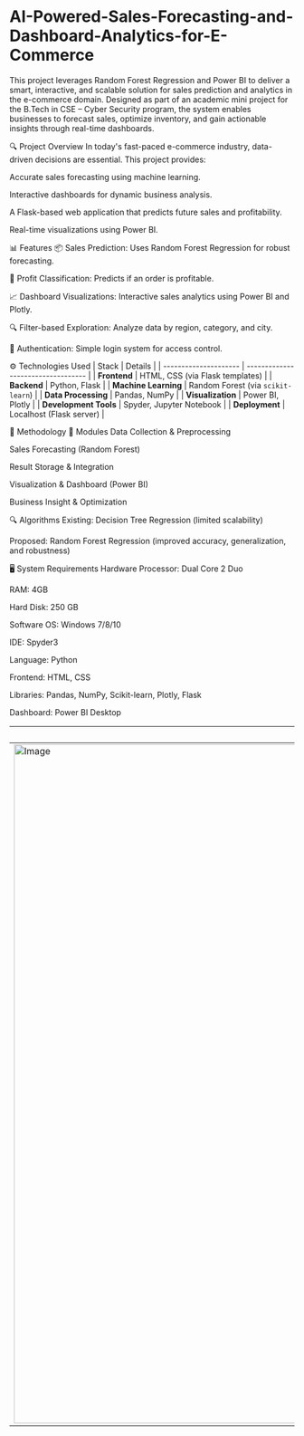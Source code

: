 # AI-Powered-Sales-Forecasting-and-Dashboard-Analytics-for-E-Commerce
This project leverages Random Forest Regression and Power BI to deliver a smart, interactive, and scalable solution for sales prediction and analytics in the e-commerce domain. Designed as part of an academic mini project for the B.Tech in CSE – Cyber Security program, the system enables businesses to forecast sales, optimize inventory, and gain actionable insights through real-time dashboards.

🔍 Project Overview
In today's fast-paced e-commerce industry, data-driven decisions are essential. This project provides:

Accurate sales forecasting using machine learning.

Interactive dashboards for dynamic business analysis.

A Flask-based web application that predicts future sales and profitability.

Real-time visualizations using Power BI.

📊 Features
📦 Sales Prediction: Uses Random Forest Regression for robust forecasting.

🔄 Profit Classification: Predicts if an order is profitable.

📈 Dashboard Visualizations: Interactive sales analytics using Power BI and Plotly.

🔍 Filter-based Exploration: Analyze data by region, category, and city.

🔐 Authentication: Simple login system for access control.

⚙️ Technologies Used
| Stack                 | Details                            |
| --------------------- | ---------------------------------- |
| **Frontend**          | HTML, CSS (via Flask templates)    |
| **Backend**           | Python, Flask                      |
| **Machine Learning**  | Random Forest (via `scikit-learn`) |
| **Data Processing**   | Pandas, NumPy                      |
| **Visualization**     | Power BI, Plotly                   |
| **Development Tools** | Spyder, Jupyter Notebook           |
| **Deployment**        | Localhost (Flask server)           |

🧠 Methodology
🧩 Modules
Data Collection & Preprocessing

Sales Forecasting (Random Forest)

Result Storage & Integration

Visualization & Dashboard (Power BI)

Business Insight & Optimization

🔍 Algorithms
Existing: Decision Tree Regression (limited scalability)

Proposed: Random Forest Regression (improved accuracy, generalization, and robustness)

🖥️ System Requirements
Hardware
Processor: Dual Core 2 Duo

RAM: 4GB

Hard Disk: 250 GB

Software
OS: Windows 7/8/10

IDE: Spyder3

Language: Python

Frontend: HTML, CSS

Libraries: Pandas, NumPy, Scikit-learn, Plotly, Flask

Dashboard: Power BI Desktop

| Login Page                 | Prediction Page                   | Sales Dashboard                    |
| -------------------------- | --------------------------------- | ---------------------------------- |
| <img width="1920" height="1200" alt="Image" src="https://github.com/user-attachments/assets/9291d393-d8f4-491a-89d5-7990e7f70fd9" /> | <img width="1920" height="1200" alt="Image" src="https://github.com/user-attachments/assets/a816f0a1-53f4-49d4-bf9b-ccbe83579155" /> | <img width="1920" height="1200" alt="Image" src="https://github.com/user-attachments/assets/979ff890-94c9-4431-9002-a7811e889923" /> |

